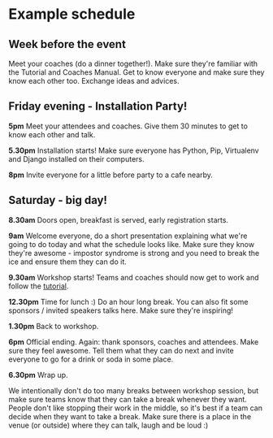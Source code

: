 # Example schedule

## Week before the event

Meet your coaches (do a dinner together!). Make sure they're familiar with the Tutorial and Coaches Manual. Get to know everyone and make sure they know each other too. Exchange ideas and advices.

## Friday evening - Installation Party!

__5pm__ Meet your attendees and coaches. Give them 30 minutes to get to know each other and talk.

__5.30pm__ Installation starts! Make sure everyone has Python, Pip, Virtualenv and Django installed on their computers.

__8pm__ Invite everyone for a little before party to a cafe nearby.

## Saturday - big day!

__8.30am__ Doors open, breakfast is served, early registration starts.

__9am__ Welcome everyone, do a short presentation explaining what we're going to do today and what the schedule looks like. Make sure they know they're awesome - impostor syndrome is strong and you need to break the ice and ensure them they can do it.

__9.30am__ Workshop starts! Teams and coaches should now get to work and follow the [tutorial](tutorial/README.html).

__12.30pm__ Time for lunch :) Do an hour long break. You can also fit some sponsors / invited speakers talks here. Make sure they're inspiring!

__1.30pm__ Back to workshop.

__6pm__ Official ending. Again: thank sponsors, coaches and attendees. Make sure they feel awesome. Tell them what they can do next and invite everyone to go for a drink or soda in some place.

__6.30pm__ Wrap up.

We intentionally don't do too many breaks between workshop session, but make sure teams know that they can take a break whenever they want. People don't like stopping their work in the middle, so it's best if a team can decide when they want to take a break. Make sure there is a place in the venue (or outside) where they can talk, laugh and be loud :)
